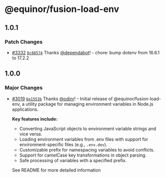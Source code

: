 # @equinor/fusion-load-env

## 1.0.1

### Patch Changes

- [#3332](https://github.com/equinor/fusion-framework/pull/3332) [`8c88574`](https://github.com/equinor/fusion-framework/commit/8c885745ee345cd7ef219b2cc469fd19c8687467) Thanks [@dependabot](https://github.com/apps/dependabot)! - chore: bump dotenv from 16.6.1 to 17.2.2

## 1.0.0

### Major Changes

- [#3019](https://github.com/equinor/fusion-framework/pull/3019) [`6e1553b`](https://github.com/equinor/fusion-framework/commit/6e1553bee90ec9688cee8d7a39575df1b2535adc) Thanks [@odinr](https://github.com/odinr)! - Initial release of @equinor/fusion-load-env, a utility package for managing environment variables in Node.js applications.

  **Key features include:**

  - Converting JavaScript objects to environment variable strings and vice versa.
  - Loading environment variables from .env files with support for environment-specific files (e.g., `.env.dev`).
  - Customizable prefix for namespacing variables to avoid conflicts.
  - Support for camelCase key transformations in object parsing.
  - Safe processing of variables with a specified prefix.

  See README for more detailed information

